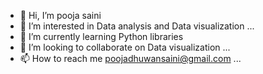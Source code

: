 - 👋 Hi, I’m pooja saini
- 👀 I’m interested in Data analysis and Data visualization ...
- 🌱 I’m currently learning Python libraries
- 💞️ I’m looking to collaborate on Data visualization ...
- 📫 How to reach me poojadhuwansaini@gmail.com ...

<!---
poojsaini030/poojsaini030 is a ✨ special ✨ repository because its `README.md` (this file) appears on your GitHub profile.
You can click the Preview link to take a look at your changes.
--->
